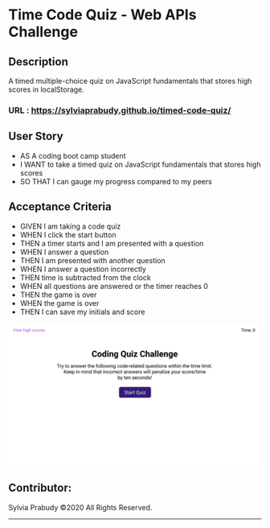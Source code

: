 # Time Code Quiz - Web APIs Challenge

## Description
A timed multiple-choice quiz on JavaScript fundamentals that stores high scores in localStorage. 

### URL : https://sylviaprabudy.github.io/timed-code-quiz/

## User Story
- AS A coding boot camp student
- I WANT to take a timed quiz on JavaScript fundamentals that stores high scores
- SO THAT I can gauge my progress compared to my peers

## Acceptance Criteria
- GIVEN I am taking a code quiz
- WHEN I click the start button
- THEN a timer starts and I am presented with a question
- WHEN I answer a question
- THEN I am presented with another question
- WHEN I answer a question incorrectly
- THEN time is subtracted from the clock
- WHEN all questions are answered or the timer reaches 0
- THEN the game is over
- WHEN the game is over
- THEN I can save my initials and score

![](assets/images/04-web-apis-homework-demo.gif)

## Contributor:
Sylvia Prabudy ©2020 All Rights Reserved.
- - -
